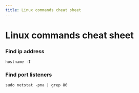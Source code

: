 ```yaml
---
title: Linux commands cheat sheet
---
```


# Linux commands cheat sheet

### Find ip address
```
hostname -I
```

### Find port listeners
```
sudo netstat -pna | grep 80
```